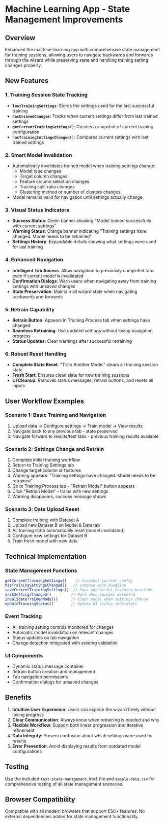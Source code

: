 # Machine Learning App - State Management Improvements

## Overview
Enhanced the machine-learning app with comprehensive state management for training sessions, allowing users to navigate backwards and forwards through the wizard while preserving state and handling training setting changes properly.

## New Features

### 1. Training Session State Tracking
- **`lastTrainingSettings`**: Stores the settings used for the last successful training
- **`hasUnsavedChanges`**: Tracks when current settings differ from last trained settings
- **`getCurrentTrainingSettings()`**: Creates a snapshot of current training configuration
- **`hasTrainingSettingsChanged()`**: Compares current settings with last trained settings

### 2. Smart Model Invalidation
- Automatically invalidates trained model when training settings change:
  - Model type changes
  - Target column changes
  - Feature column selection changes
  - Training split ratio changes
  - Clustering method or number of clusters changes
- Model remains valid for navigation until settings actually change

### 3. Visual Status Indicators
- **Success Status**: Green banner showing "Model trained successfully with current settings"
- **Warning Status**: Orange banner indicating "Training settings have changed. Model needs to be retrained"
- **Settings History**: Expandable details showing what settings were used for last training

### 4. Enhanced Navigation
- **Intelligent Tab Access**: Allow navigation to previously completed tabs even if current model is invalidated
- **Confirmation Dialogs**: Warn users when navigating away from training settings with unsaved changes
- **State Preservation**: Maintain all wizard state when navigating backwards and forwards

### 5. Retrain Capability
- **Retrain Button**: Appears in Training Process tab when settings have changed
- **Seamless Retraining**: Use updated settings without losing navigation progress
- **Status Updates**: Clear warnings after successful retraining

### 6. Robust Reset Handling
- **Complete State Reset**: "Train Another Model" clears all training session state
- **Fresh Start**: Ensures clean slate for new training sessions
- **UI Cleanup**: Removes status messages, retrain buttons, and resets all inputs

## User Workflow Examples

### Scenario 1: Basic Training and Navigation
1. Upload data → Configure settings → Train model → View results
2. Navigate back to any previous tab - state preserved
3. Navigate forward to results/test tabs - previous training results available

### Scenario 2: Settings Change and Retrain
1. Complete initial training workflow
2. Return to Training Settings tab
3. Change target column or features
4. Warning appears: "Training settings have changed. Model needs to be retrained"
5. Go to Training Process tab - "Retrain Model" button appears
6. Click "Retrain Model" - trains with new settings
7. Warning disappears, success message shows

### Scenario 3: Data Upload Reset
1. Complete training with Dataset A
2. Upload new Dataset B on Model & Data tab
3. All training state automatically reset (model invalidated)
4. Configure new settings for Dataset B
5. Train fresh model with new data

## Technical Implementation

### State Management Functions
```javascript
getCurrentTrainingSettings()    // Snapshot current config
hasTrainingSettingsChanged()   // Compare with baseline
saveCurrentTrainingSettings()  // Save successful training baseline
markSettingsChanged()         // Mark when changes detected
invalidateTrainedModel()      // Clear model when settings change
updateTrainingStatus()        // Update UI status indicators
```

### Event Tracking
- All training setting controls monitored for changes
- Automatic model invalidation on relevant changes
- Status updates on tab navigation
- Change detection integrated with existing validation

### UI Components
- Dynamic status message container
- Retrain button creation and management
- Tab navigation permissions
- Confirmation dialogs for unsaved changes

## Benefits

1. **Intuitive User Experience**: Users can explore the wizard freely without losing progress
2. **Clear Communication**: Always know when retraining is needed and why
3. **Flexible Workflow**: Support both linear progression and iterative refinement
4. **Data Integrity**: Prevent confusion about which settings were used for results
5. **Error Prevention**: Avoid displaying results from outdated model configurations

## Testing

Use the included `test-state-management.html` file and `sample-data.csv` for comprehensive testing of all state management scenarios.

## Browser Compatibility

Compatible with all modern browsers that support ES6+ features. No external dependencies added for state management functionality.